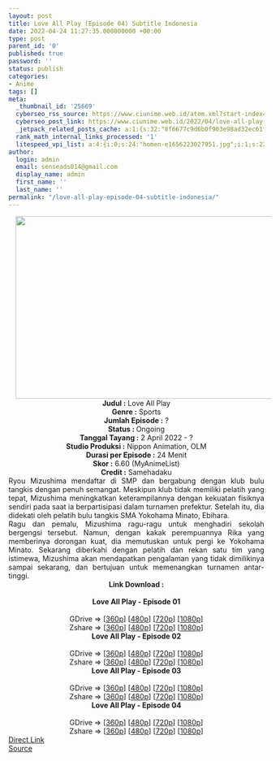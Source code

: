 ```yaml
---
layout: post
title: Love All Play (Episode 04) Subtitle Indonesia
date: 2022-04-24 11:27:35.000000000 +00:00
type: post
parent_id: '0'
published: true
password: ''
status: publish
categories:
- Anime
tags: []
meta:
  _thumbnail_id: '25669'
  cyberseo_rss_source: https://www.ciunime.web.id/atom.xml?start-index=1
  cyberseo_post_link: https://www.ciunime.web.id/2022/04/love-all-play-subtitle-indonesia.html
  _jetpack_related_posts_cache: a:1:{s:32:"8f6677c9d6b0f903e98ad32ec61f8deb";a:2:{s:7:"expires";i:1657890038;s:7:"payload";a:3:{i:0;a:1:{s:2:"id";i:27328;}i:1;a:1:{s:2:"id";i:27053;}i:2;a:1:{s:2:"id";i:26885;}}}}
  rank_math_internal_links_processed: '1'
  litespeed_vpi_list: a:4:{i:0;s:24:"homen-e1656223027951.jpg";i:1;s:22:"mon-e1595830183124.jpg";i:2;s:24:"cloud-e1595830308441.jpg";i:3;s:15:"covertelnew.svg";}
author:
  login: admin
  email: senseads014@gmail.com
  display_name: admin
  first_name: ''
  last_name: ''
permalink: "/love-all-play-episode-04-subtitle-indonesia/"
---
```

<div class="separator" style="clear: both; text-align: center;"><a href="https://blogger.googleusercontent.com/img/b/R29vZ2xl/AVvXsEhOd4MQ9Q4S0SP1PIuwPXbidP_ZxzwuOZTIE74SVQ0AqXEffCis_5I7VsZ4VrVII8El1M-cRqnDTUFXgtpNafg4E5UzyI3dsqsyl_ovuoPxYUQSJy9mSDu43IRspoO5WXdK-dlHv5fgdazxB5eliOtZPCA6Dy-4jW3eG9GPU1JIyBu0CNL90g-to7a9/s1280/Love%20All%20Play.jpg" style="margin-left: 1em; margin-right: 1em;"><img border="0" data-original-height="720" data-original-width="1280" height="360" src="{{ site.baseurl }}/assets/2022/04/Love%20All%20Play.jpg" width="640" /></a></div>
<div class="separator" style="clear: both; text-align: center;"></div>
<div style="text-align: center;"><b>Judul</b><b><b> </b>:</b> Love All Play</div>
<div style="text-align: center;"><b><b>Genre :</b></b> Sports</div>
<div style="text-align: center;"><b>Jumlah Episode :</b> ?<br /><b>Status :&nbsp;</b>Ongoing<br /><b>Tanggal Tayang :</b> 2 April&nbsp;2022 - ?<br /><b>Studio Produksi :</b>&nbsp;Nippon Animation, OLM<br /><b>Durasi per Episode :</b> 24 Menit</div>
<div style="text-align: center;"><b>Skor :</b> 6.60 (MyAnimeList)</div>
<div style="text-align: center;"><b>Credit :</b>&nbsp;Samehadaku</div>
<div style="text-align: center;"></div>
<div style="text-align: justify;">
<div>Ryou Mizushima mendaftar di SMP dan bergabung dengan klub bulu tangkis dengan penuh semangat. Meskipun klub tidak memiliki pelatih yang tepat, Mizushima meningkatkan keterampilannya dengan kekuatan fisiknya sendiri pada saat ia berpartisipasi dalam turnamen prefektur. Setelah itu, dia didekati oleh pelatih bulu tangkis SMA Yokohama Minato, Ebihara.</div>
<div></div>
<div>Ragu dan pemalu, Mizushima ragu-ragu untuk menghadiri sekolah bergengsi tersebut. Namun, dengan kakak perempuannya Rika yang memberinya dorongan kuat, dia memutuskan untuk pergi ke Yokohama Minato. Sekarang diberkahi dengan pelatih dan rekan satu tim yang istimewa, Mizushima akan mendapatkan pengalaman yang tidak dimilikinya sampai sekarang, dan bertujuan untuk memenangkan turnamen antar-tinggi.</div>
</div>
<div style="text-align: justify;"></div>
<div style="text-align: justify;"></div>
<div style="text-align: center;">
<div style="text-align: center;">
<div style="text-align: left;">
<div style="text-align: center;"><b>Link Download :</b></div>
<div style="text-align: center;"><b><br /></b></div>
<div style="text-align: center;"><span style="text-align: left;"><b>Love All Play&nbsp;</b></span><b>- Episode 01</b></div>
<div style="text-align: center;"><b><br /></b></div>
<div style="text-align: center;">GDrive =&gt; [<a href="https://acefile.co/f/71641794/lap-1-360p-samehadaku-care-mp4" target="_blank" rel="noopener">360p</a>] [<a href="https://acefile.co/f/71641802/lap-1-480p-samehadaku-care-mp4" target="_blank" rel="noopener">480p</a>] [<a href="https://acefile.co/f/71642901/lap-1-mp4hd-samehadaku-care-mp4" target="_blank" rel="noopener">720p</a>] [<a href="https://acefile.co/f/71643990/lap-1-fullhd-samehadaku-care-mp4" target="_blank" rel="noopener">1080p</a>]</div>
<div style="text-align: center;">Zshare =&gt; [<a href="https://www91.zippyshare.com/v/MXSlUB1E/file.html" target="_blank" rel="noopener">360p</a>] [<a href="https://www86.zippyshare.com/v/1WUXSCxu/file.html" target="_blank" rel="noopener">480p</a>] [<a href="https://www30.zippyshare.com/v/LihEDaID/file.html" target="_blank" rel="noopener">720p</a>] [<a href="https://www59.zippyshare.com/v/gqgxBTzP/file.html" target="_blank" rel="noopener">1080p</a>]</div>
<div style="text-align: center;"></div>
<div style="text-align: center;">
<div><span style="text-align: left;"><b>Love All Play&nbsp;</b></span><b>- Episode 02</b></div>
<div><b><br /></b></div>
<div>GDrive =&gt; [<a href="https://acefile.co/f/72223728/lap-2-360p-samehadaku-care-mp4" target="_blank" rel="noopener">360p</a>] [<a href="https://acefile.co/f/72223732/lap-2-480p-samehadaku-care-mp4" target="_blank" rel="noopener">480p</a>] [<a href="https://acefile.co/f/72224098/lap-2-mp4hd-samehadaku-care-mp4" target="_blank" rel="noopener">720p</a>] [<a href="https://acefile.co/f/72224831/lap-2-fullhd-samehadaku-care-mp4" target="_blank" rel="noopener">1080p</a>]</div>
<div>Zshare =&gt; [<a href="https://www104.zippyshare.com/v/3Tjvxvon/file.html" target="_blank" rel="noopener">360p</a>] [<a href="https://www104.zippyshare.com/v/SYqG6tQh/file.html" target="_blank" rel="noopener">480p</a>] [<a href="https://www34.zippyshare.com/v/BDsnGc63/file.html" target="_blank" rel="noopener">720p</a>] [<a href="https://www93.zippyshare.com/v/q0mi1rGY/file.html" target="_blank" rel="noopener">1080p</a>]</div>
<div></div>
<div>
<div><span style="text-align: left;"><b>Love All Play&nbsp;</b></span><b>- Episode 03</b></div>
<div><b><br /></b></div>
<div>GDrive =&gt; [<a href="https://acefile.co/f/72767653/lap-3-360p-samehadaku-care-mp4" target="_blank" rel="noopener">360p</a>] [<a href="https://acefile.co/f/72767661/lap-3-480p-samehadaku-care-mp4" target="_blank" rel="noopener">480p</a>] [<a href="https://acefile.co/f/72767670/lap-3-mp4hd-samehadaku-care-mp4" target="_blank" rel="noopener">720p</a>] [<a href="https://acefile.co/f/72768007/lap-3-fullhd-samehadaku-care-mp4" target="_blank" rel="noopener">1080p</a>]</div>
<div>Zshare =&gt; [<a href="https://www53.zippyshare.com/v/IHp0ZFo4/file.html" target="_blank" rel="noopener">360p</a>] [<a href="https://www53.zippyshare.com/v/w7z3Qfiv/file.html" target="_blank" rel="noopener">480p</a>] [<a href="https://www53.zippyshare.com/v/YT6i2KRo/file.html" target="_blank" rel="noopener">720p</a>] [<a href="https://www81.zippyshare.com/v/h7gUM5Bm/file.html" target="_blank" rel="noopener">1080p</a>]</div>
</div>
<div></div>
<div>
<div><span style="text-align: left;"><b>Love All Play&nbsp;</b></span><b>- Episode 04</b></div>
<div><b><br /></b></div>
<div>GDrive =&gt; [<a href="https://acefile.co/f/73297287/lap-4v2-360p-samehadaku-care-mp4" target="_blank" rel="noopener">360p</a>] [<a href="https://acefile.co/f/73297296/lap-4v2-480p-samehadaku-care-mp4" target="_blank" rel="noopener">480p</a>] [<a href="https://acefile.co/f/73297694/lap-4v2-mp4hd-samehadaku-care-mp4" target="_blank" rel="noopener">720p</a>] [<a href="https://acefile.co/f/73298256/lap-4v2-fullhd-samehadaku-care-mp4" target="_blank" rel="noopener">1080p</a>]</div>
<div>Zshare =&gt; [<a href="https://www5.zippyshare.com/v/w1UlSrNV/file.html" target="_blank" rel="noopener">360p</a>] [<a href="https://www5.zippyshare.com/v/tbu7Vz9k/file.html" target="_blank" rel="noopener">480p</a>] [<a href="https://www15.zippyshare.com/v/7lYsqjlJ/file.html" target="_blank" rel="noopener">720p</a>] [<a href="https://www9.zippyshare.com/v/xZ5yyKjt/file.html" target="_blank" rel="noopener">1080p</a>]</div>
</div>
</div>
</div>
</div>
</div>
<link rel="stylesheet" href="https://cdnjs.cloudflare.com/ajax/libs/font-awesome/4.7.0/css/font-awesome.min.css" />
<div class="divbtn"> <a href="https://handymansurrender.com/fihup8buzv?key=94550f7ce39444073321dde3b8782f97" class="btn"><i class="fa fa-download"></i> Direct Link</a> <br /><a href="https://www.ciunime.web.id/2022/04/love-all-play-subtitle-indonesia.html">Source</a> </div>
